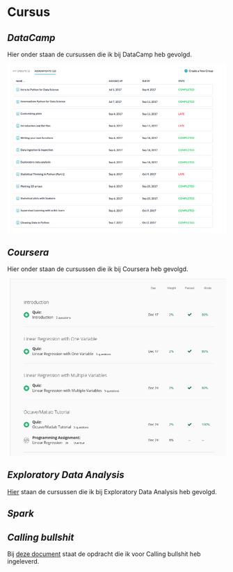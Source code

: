 #   **Cursus**

##  *DataCamp*

Hier onder staan de cursussen die ik bij DataCamp heb gevolgd.

![DataCamp](DataCamp.png)

## *Coursera*

Hier onder staan de cursussen die ik bij Coursera heb gevolgd.

![Coursera](coursera.PNG)

## *Exploratory Data Analysis*

[Hier](ExploratoryDataAnalysis/ExploratoryDataAnalysis.md) staan de cursussen die ik bij Exploratory Data Analysis  heb gevolgd.


## *Spark*



## *Calling bullshit*

Bij [deze document](CallingBullshitMaricruV-15119815.docx) staat de opdracht die ik voor Calling bullshit heb ingeleverd.


